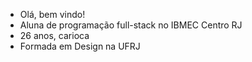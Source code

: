- Olá, bem vindo!
- Aluna de programação full-stack no IBMEC Centro RJ
- 26 anos, carioca
- Formada em Design na UFRJ 

<!---
ClarissaProenca/ClarissaProenca is a ✨ special ✨ repository because its `README.md` (this file) appears on your GitHub profile.
You can click the Preview link to take a look at your changes.
--->
